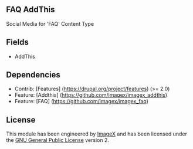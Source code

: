 ## FAQ AddThis

Social Media for 'FAQ' Content Type

## Fields

* AddThis

## Dependencies

* Contrib: [Features] (https://drupal.org/project/features)  (>= 2.0)
* Feature: [Addthis] (https://github.com/imagex/imagex_addthis) 
* Feature: [FAQ] (https://github.com/imagex/imagex_faq) 

## License

This module has been engineered by [ImageX](http://www.imagexmedia.com) and has been licensed under the [GNU General Public License](http://www.gnu.org/licenses/gpl-2.0.html) version 2.
